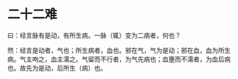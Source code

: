 # 二十二难



曰：经言脉有是动，有所生病。一脉（辄）变为二病者，何也？


然：经言是动者，气也；所生病者，血也。邪在气，气为是动；邪在血，血为所生病。气主呴之，血主濡之。气留而不行者，为气先病也；血壅而不濡者，为血后病也。故先为是动，后所生（病）也。